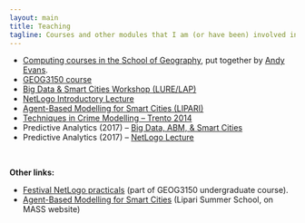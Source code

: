 ```yaml
---
layout: main
title: Teaching
tagline: Courses and other modules that I am (or have been) involved in teaching
---
```


 - [Computing courses in the School of Geography](http://www.geog.leeds.ac.uk/courses/computing/), put together by [Andy Evans](http://www.geog.leeds.ac.uk/people/a.evans).
 - [GEOG3150 course](http://www.geog.leeds.ac.uk/courses/level3/geog3150/)
 - [Big Data & Smart Cities Workshop (LURE/LAP)](http://nickmalleson.co.uk/html/LURE-LAP-BigData-2014/)
 - [NetLogo Introductory Lecture](http://nickmalleson.co.uk/html/Netlogo_Lecture)
 - [Agent-Based Modelling for Smart Cities (LIPARI)](http://nickmalleson.co.uk/html/Lipari2014)
 - [Techniques in Crime Modelling – Trento 2014](http://www.geog.leeds.ac.uk/courses/other/crime/)
 - Predictive Analytics (2017) – [Big Data, ABM, & Smart Cities](http://nickmalleson.co.uk/html/PredictiveAnalytics/big_data_abm_lecture.html)
 - Predictive Analytics (2017) – [NetLogo Lecture](http://nickmalleson.co.uk/html/PredictiveAnalytics/netlogo_lecture.html)

&nbsp;

**Other links:**

 - [Festival NetLogo practicals](http://www.geog.leeds.ac.uk/courses/level3/geog3150/netlogo_festival) (part of GEOG3150 undergraduate course).
 - [Agent-Based Modelling for Smart Cities](http://mass.leeds.ac.uk/html/slides/Lipari2014/) (Lipari Summer School, on MASS website)